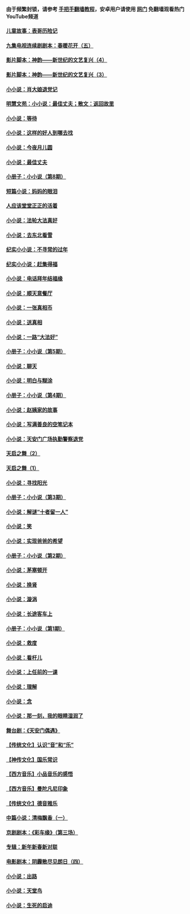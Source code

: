 #### 由于频繁封锁，请参考 [手把手翻墙教程](https://github.com/gfw-breaker/guides/wiki/)，安卓用户请使用 [网门](https://github.com/gfw-breaker/nogfw/blob/master/dl.md?t=05220201) 免翻墙观看热门YouTube频道 

#### [儿童故事：表哥历险记](../pages/328/383535.md?t=05220201) 

#### [九集电视连续剧剧本：春暖花开（五）](../pages/328/275919.md?t=05220201) 

#### [影片脚本：神韵——新世纪的文艺复兴（4）](../pages/328/266089.md?t=05220201) 

#### [影片脚本：神韵——新世纪的文艺复兴（3）](../pages/328/266087.md?t=05220201) 

#### [小小说：肖大娘退党记](../pages/328/239807.md?t=05220201) 

#### [明慧文苑：小小说：最佳丈夫；散文：返回故里](../pages/328/3439.md?t=05220201) 

#### [小小说：等待](../pages/328/223927.md?t=05220201) 

#### [小小说：这样的好人到哪去找](../pages/328/209396.md?t=05220201) 

#### [小小说：今夜月儿圆](../pages/328/193588.md?t=05220201) 

#### [小小说：最佳丈夫](../pages/328/190938.md?t=05220201) 

#### [小册子：小小说（第8期）](../pages/328/188202.md?t=05220201) 

#### [短篇小说：妈妈的眼泪](../pages/328/187712.md?t=05220201) 

#### [人应该堂堂正正的活着](../pages/328/182430.md?t=05220201) 

#### [小小说：法轮大法真好](../pages/328/174669.md?t=05220201) 

#### [小小说：去东北看雪](../pages/328/173882.md?t=05220201) 

#### [纪实小小说：不寻常的过年](../pages/328/173187.md?t=05220201) 

#### [纪实小小说：赶集得福](../pages/328/172652.md?t=05220201) 

#### [小小说：电话拜年结福缘](../pages/328/172533.md?t=05220201) 

#### [小小说：顺天意餐厅](../pages/328/170182.md?t=05220201) 

#### [小小说：一张真相币](../pages/328/169410.md?t=05220201) 

#### [小小说：送真相](../pages/328/166713.md?t=05220201) 

#### [小小说：一路“大法好”](../pages/328/162016.md?t=05220201) 

#### [小册子：小小说（第5期）](../pages/328/161131.md?t=05220201) 

#### [小小说：聊天](../pages/328/159640.md?t=05220201) 

#### [小小说：明白与糊涂](../pages/328/158101.md?t=05220201) 

#### [小册子：小小说（第4期）](../pages/328/158006.md?t=05220201) 

#### [小小说：赵姨家的故事](../pages/328/157843.md?t=05220201) 

#### [小小说：写满善良的空笔记本](../pages/328/157382.md?t=05220201) 

#### [小小说：天安门广场执勤警察退党](../pages/328/156982.md?t=05220201) 

#### [天启之舞（2）](../pages/328/153440.md?t=05220201) 

#### [天启之舞（1）](../pages/328/153439.md?t=05220201) 

#### [小小说：寻找阳光](../pages/328/153065.md?t=05220201) 

#### [小册子：小小说（第3期）](../pages/328/151715.md?t=05220201) 

#### [小小说：解谜“十者留一人”](../pages/328/148967.md?t=05220201) 

#### [小小说：笑](../pages/328/148905.md?t=05220201) 

#### [小小说：实现爸爸的希望](../pages/328/148096.md?t=05220201) 

#### [小册子：小小说（第2期）](../pages/328/147214.md?t=05220201) 

#### [小小说：茅塞顿开](../pages/328/147030.md?t=05220201) 

#### [小小说：换肾](../pages/328/146770.md?t=05220201) 

#### [小小说：漩涡](../pages/328/146683.md?t=05220201) 

#### [小小说：长途客车上](../pages/328/145076.md?t=05220201) 

#### [小册子：小小说（第1期）](../pages/328/143963.md?t=05220201) 

#### [小小说：救度](../pages/328/143927.md?t=05220201) 

#### [小小说：看杆儿](../pages/328/142137.md?t=05220201) 

#### [小小说：上任前的一课](../pages/328/140808.md?t=05220201) 

#### [小小说：理解](../pages/328/140476.md?t=05220201) 

#### [小小说：念](../pages/328/139513.md?t=05220201) 

#### [小小说：那一刻，我的眼睛湿润了](../pages/328/138476.md?t=05220201) 

#### [舞台剧：《天安门偶遇》](../pages/328/117155.md?t=05220201) 

#### [【传统文化】认识“音”和“乐”](../pages/328/108667.md?t=05220201) 

#### [【神传文化】国乐常识](../pages/328/104225.md?t=05220201) 

#### [【西方音乐】小品音乐的感悟](../pages/328/102924.md?t=05220201) 

#### [【西方音乐】曼陀凡尼印象](../pages/328/102922.md?t=05220201) 

#### [【传统文化】德音雅乐](../pages/328/102923.md?t=05220201) 

#### [中篇小说：清梅飘香（一）](../pages/328/101058.md?t=05220201) 

#### [京剧剧本：《彩车缘》（第三场）](../pages/328/96434.md?t=05220201) 

#### [专辑：新年新春新对联](../pages/328/94991.md?t=05220201) 

#### [电影剧本：阴霾散尽见朗日（四）](../pages/328/87081.md?t=05220201) 

#### [小小说：出路](../pages/328/84848.md?t=05220201) 

#### [小小说：天堂鸟](../pages/328/83084.md?t=05220201) 

#### [小小说：生死的启迪](../pages/328/70977.md?t=05220201) 

